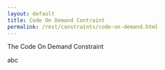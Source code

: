 ```yaml
---
layout: default
title: Code On Demand Contraint
permalink: /rest/constraints/code-on-demand.html
---
```


The Code On Demand Constraint

abc